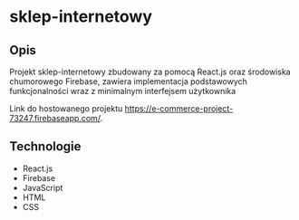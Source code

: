 # sklep-internetowy
## Opis
Projekt sklep-internetowy zbudowany za pomocą React.js oraz środowiska chumorowego Firebase, zawiera implementacja podstawowych funkcjonalności wraz z minimalnym interfejsem użytkownika

Link do hostowanego projektu https://e-commerce-project-73247.firebaseapp.com/.
## Technologie

- React.js
- Firebase
- JavaScript
- HTML
- CSS
